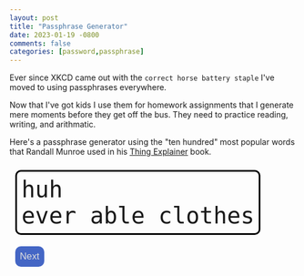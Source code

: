 ```yaml
---
layout: post
title: "Passphrase Generator"
date: 2023-01-19 -0800
comments: false
categories: [password,passphrase]
---
```


Ever since XKCD came out with the `correct horse battery staple` I've moved to using passphrases everywhere.

Now that I've got kids I use them for homework assignments that I generate mere moments before they get off the bus.  They need to practice reading, writing, and arithmatic.

Here's a passphrase generator using the "ten hundred" most popular words that Randall Munroe used in his [Thing Explainer](https://xkcd.com/thing-explainer/) book.

<passphrase style="font-family:monospace;white-space:pre;font-size: xxx-large;border: solid black 3px;padding: 8px;margin: 10px;display: inline-block;border-radius: 10px;">huh ever able clothes</passphrase><br />
<input style="font-size: larger;background-color: #4466c5;padding: 10px;border-radius: 10px;border: none;padding: 8px;margin: 10px;display: inline-block;color: #ddd;" type="button" onload="nextPassphrase()" onclick="nextPassphrase()" value="Next">
